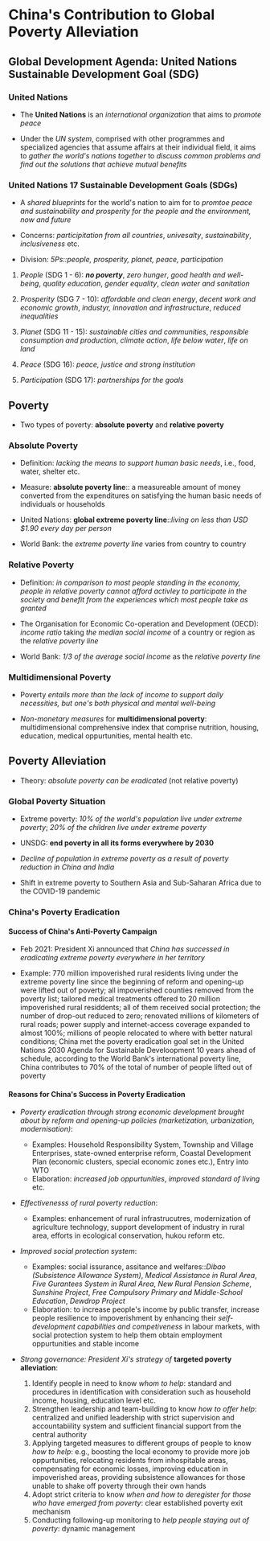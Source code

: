 # China's Contribution to Global Poverty Alleviation

## Global Development Agenda: United Nations Sustainable Development Goal (SDG)

### United Nations

- The **United Nations** is an *international organization* that aims to *promote peace*

- Under the *UN system*, comprised with other programmes and specialized agencies that assume affairs at their individual field, it aims to *gather the world's nations together* to *discuss common problems and find out the solutions that achieve mutual benefits*

### United Nations 17 Sustainable Development Goals (SDGs)

- A *shared blueprints* for the world's nation to aim for to *promtoe peace and sustainability and prosperity for the people and the environment, now and future*

- Concerns: *participitation from all countries*, *univesalty*, *sustainability*, *inclusiveness* etc.

- Division: *5Ps::people, prosperity, planet, peace, participation*

1. *People* (SDG 1 - 6): ***no poverty***, *zero hunger*, *good health and well-being*, *quality education*, *gender equality*, *clean water and sanitation*

2. *Prosperity* (SDG 7 - 10): *affordable and clean energy*, *decent work and economic growth*, *industyr, innovation and infrastructure*, *reduced inequalities*

3. *Planet* (SDG 11 - 15): *sustainable cities and communities*, *responsible consumption and production*, *climate action*, *life below water*, *life on land*

4. *Peace* (SDG 16): *peace, justice and strong institution*

5. *Participation* (SDG 17): *partnerships for the goals*

## Poverty

- Two types of poverty: **absolute poverty** and **relative poverty**

### Absolute Poverty

- Definition: *lacking the means to support human basic needs*, i.e., food, water, shelter etc.

- Measure: **absolute poverty line**:: a measureable amount of money converted from the expenditures on satisfying the human basic needs of individuals or households

- United Nations: **global extreme poverty line**::*living on less than USD $1.90 every day per person*

- World Bank: the *extreme poverty line* varies from country to country

### Relative Poverty

- Definition: *in comparison to most people standing in the economy, people in relative poverty cannot afford activley to participate in the society and benefit from the experiences which most people take as granted*

- The Organisation for Economic Co-operation and Development (OECD): *income ratio* taking *the median social income* of a country or region as the *relative poverty line*

- World Bank: *1/3 of the average social income* as the *relative poverty line*

### Multidimensional Poverty

- Poverty *entails more than the lack of income to support daily necessities, but one's both physical and mental well-being*

- *Non-monetary measures* for **multidimensional poverty**: multidimensional comprehensive index that comprise nutrition, housing, education, medical oppurtunities, mental health etc.

## Poverty Alleviation

- Theory: *absolute poverty can be eradicated* (not relative poverty)

### Global Poverty Situation

- Extreme poverty: *10% of the world's population live under extreme poverty*; *20% of the children live under extreme poverty*

- UNSDG: **end poverty in all its forms everywhere by 2030**

- *Decline of population in extreme poverty as a result of poverty reduction in China and India*

- Shift in extreme poverty to Southern Asia and Sub-Saharan Africa due to the COVID-19 pandemic

### China's Poverty Eradication

#### Success of China's Anti-Poverty Campaign

- Feb 2021: President Xi announced that *China has successed in eradicating extreme poverty everywhere in her territory*

- Example: 770 million impoverished rural residents living under the extreme poverty line since the beginning of reform and opening-up were lifted out of poverty; all impoverished counties removed from the poverty list; tailored medical treatments offered to 20 million impoverished rural residdents; all of them received social protection; the number of drop-out reduced to zero; renovated millions of kilometers of rural roads; power supply and internet-access coverage expanded to almost 100%; millions of people relocated to where with better natural conditions; China met the poverty eradication goal set in the United Nations 2030 Agenda for Sustainable Develoopment 10 years ahead of schedule, according to the World Bank's international poverty line, China contributes to 70% of the total of number of people lifted out of poverty

#### Reasons for China's Success in Poverty Eradication

- *Poverty eradication through strong economic development brought about by reform and opening-up policies (marketization, urbanization, modernisation)*:
  - Examples: Household Responsibility System, Township and Village Enterprises, state-owned enterprise reform, Coastal Development Plan (economic clusters, special economic zones etc.), Entry into WTO
  - Elaboration: *increased job oppurtunities*, *improved standard of living* etc.

- *Effectivenesss of rural poverty reduction*:
  - Examples: enhancement of rural infrastrucutres, modernization of agriculture technology, support development of industry in rural area, efforts in ecological conservation, hukou reform etc.

- *Improved social protection system*:
  - Examples: social issurance, assitance and welfares::*Dibao (Subsistence Allowance System)*, *Medical Assistance in Rural Area*, *Five Gurantees System in Rural Area*, *New Rural Pension Scheme*, *Sunshine Project*, *Free Compulsory Primary and Middle-School Education*, *Dewdrop Project*
  - Elaboration: to increase people's income by public transfer, increase people resilience to impoverishment by enhancing their *self-development capabilities and competiveness* in labour markets, with social protection system to help them obtain employment oppurtunities and stable income

- *Strong governance: President Xi's strategy of* **targeted poverty alleviation**:
  1. Identify people in need to know *whom to help*: standard and procedures in identification with consideration such as household income, housing, education level etc.
  2. Strengthen leadership and team-building to know *how to offer help*: centralized and unified leadership with strict supervision and accountabiility system and sufficient financial support from the central authority
  3. Applying targeted measures to different groups of people to know *how to help*: e.g., boosting the local economy to provide more job oppurtunities, relocating residents from inhospitable areas, compensating for economic losses, improving education in impoverished areas, providing subsistence allowances for those unable to shake off poverty through their own hands
  4. Adopt strict criteria to know *when and how to deregister for those who have emerged from poverty*: clear established poverty exit mechanism
  5. Conducting following-up monitoring to *help people staying out of poverty*: dynamic management
